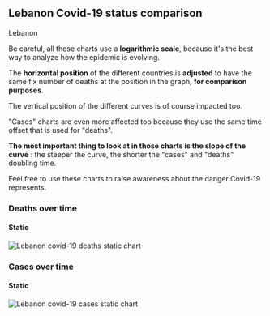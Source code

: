 ## Lebanon Covid-19 status comparison 

Lebanon



Be careful, all those charts use a **logarithmic scale**, because it's the best way to analyze how the epidemic is evolving.
 
The **horizontal position** of the different countries is **adjusted** to have the same fix number of deaths at the position in the graph, **for comparison purposes**.

The vertical position of the different curves is of course impacted too.

"Cases" charts are even more affected too because they use the same time offset that is used for "deaths".

**The most important thing to look at in those charts is the slope of the curve** : the steeper the curve, the shorter the "cases" and "deaths" doubling time.

Feel free to use these charts to raise awareness about the danger Covid-19 represents. 


 
### Deaths over time
 
#### Static
![Lebanon covid-19 deaths static chart](https://raw.githubusercontent.com/madlag/coronavirus_study/master/notebooks/graphs/2020-03-20/countries/Lebanon/2020-03-20_Lebanon_deaths.png "Lebanon covid-19 deaths static chart")   

 
### Cases over time
 
#### Static
![Lebanon covid-19 cases static chart](https://raw.githubusercontent.com/madlag/coronavirus_study/master/notebooks/graphs/2020-03-20/countries/Lebanon/2020-03-20_Lebanon_cases.png "Lebanon covid-19 cases static chart")   

